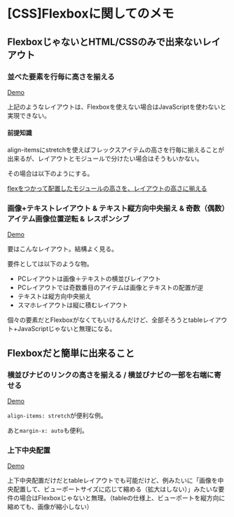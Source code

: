 # [CSS]Flexboxに関してのメモ


## FlexboxじゃないとHTML/CSSのみで出来ないレイアウト

### 並べた要素を行毎に高さを揃える

[Demo](./examples/align_height.html)

上記のようなレイアウトは、Flexboxを使えない場合はJavaScriptを使わないと実現できない。

#### 前提知識

align-itemsにstretchを使えばフレックスアイテムの高さを行毎に揃えることが出来るが、レイアウトとモジュールで分けたい場合はそうもいかない。

その場合は以下のようにする。

[flexをつかって配置したモジュールの高さを、レイアウトの高さに揃える](./examples/stretch_height_auto_container.html)



### 画像+テキストレイアウト & テキスト縦方向中央揃え & 奇数（偶数）アイテム画像位置逆転 & レスポンシブ

[Demo](./examples/img_txt_responsive.html)

要はこんなレイアウト。結構よく見る。

要件としては以下のような物。

+ PCレイアウトは画像＋テキストの横並びレイアウト
+ PCレイアウトでは奇数番目のアイテムは画像とテキストの配置が逆
+ テキストは縦方向中央揃え
+ スマホレイアウトは縦に積むレイアウト

個々の要素だとFlexboxがなくてもいけるんだけど、全部そろうとtableレイアウト+JavaScriptじゃないと無理になる。


## Flexboxだと簡単に出来ること

### 横並びナビのリンクの高さを揃える / 横並びナビの一部を右端に寄せる

[Demo](./examples/nav_height_align.html)

`align-items: stretch`が便利な例。

あと`margin-x: auto`も便利。


### 上下中央配置

[Demo](./examples/center.html)

上下中央配置だけだとtableレイアウトでも可能だけど、例みたいに「画像を中央配置して、ビューポートサイズに応じて縮める（拡大はしない）」みたいな要件の場合はFlexboxじゃないと無理。（tableの仕様上、ビューポートを縦方向に縮めても、画像が縮小しない）
